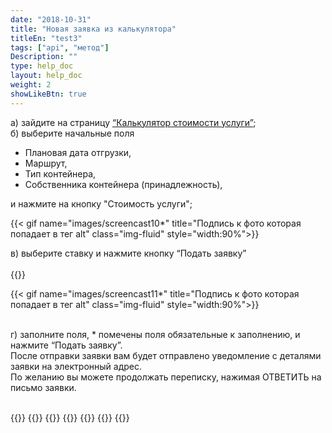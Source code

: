 ```yaml
---
date: "2018-10-31"
title: "Новая заявка из калькулятора"
titleEn: "test3"
tags: ["api", "метод"]
Description: ""
type: help_doc
layout: help_doc
weight: 2
showLikeBtn: true
---
```


а) зайдите на страницу <a href="https://my.fesco.com/offers" target="_blank">“Калькулятор стоимости услуги”</a>; <br/>
б) выберите начальные поля

* Плановая дата отгрузки, 
* Маршрут, 
* Тип контейнера, 
* Собственника контейнера (принадлежность), 

и нажмите на кнопку "Стоимость услуги";

{{< gif name="images/screencast10*" title="Подпись к фото которая попадает в тег alt" class="img-fluid" style="width:90%">}} <br/>

в) выберите ставку и нажмите кнопку “Подать заявку” 
<br/>
<br/>
{{<alert icon="filter" color="alert1-light" text="Вы можете отфильтровать ставки по Пункту назначения, Месту таможенной очистки или Валюте ставки" close="false">}} 


{{< gif name="images/screencast11*" title="Подпись к фото которая попадает в тег alt" class="img-fluid" style="width:90%">}}

<br/>
г) заполните поля, * помечены поля обязательные к заполнению, и нажмите “Подать заявку”.
<div class="pixxett-alert pixxett-alert-icon alert8-light">
  <i class="fa fa-envelope"></i>После отправки заявки вам будет отправлено уведомление с деталями заявки на электронный адрес. <br/> По желанию вы можете продолжать переписку, нажимая ОТВЕТИТЬ  на письмо заявки.
</div>
<br/>

{{<seeAlso>}}
    {{<seeAlsoItem link="/new_order/online_order/copy/" text="Копирование из старой заявки">}}
    {{<seeAlsoItem link="/new_order/online_order/templates/" text="Заявка из шаблона">}}
    {{<seeAlsoItem link="/new_order/fields/" text="Как заполнять поля заявки">}}
    {{<seeAlsoItem link="/new_order/questions/" text="Как добавить еще один груз в заявку?">}}
    {{<seeAlsoItem link="/new_order/questions/" text="Кого указывать получателем на станции назначения?">}}
{{</seeAlso>}}

